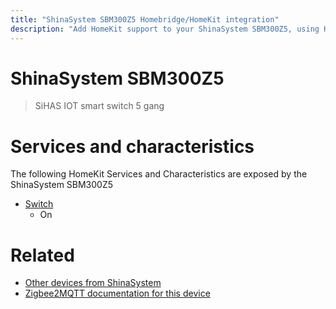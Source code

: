 ```yaml
---
title: "ShinaSystem SBM300Z5 Homebridge/HomeKit integration"
description: "Add HomeKit support to your ShinaSystem SBM300Z5, using Homebridge, Zigbee2MQTT and homebridge-z2m."
---
```

<!---
This file has been GENERATED using src/docgen/docgen.ts
DO NOT EDIT THIS FILE MANUALLY!
-->
# ShinaSystem SBM300Z5
> SiHAS IOT smart switch 5 gang


# Services and characteristics
The following HomeKit Services and Characteristics are exposed by
the ShinaSystem SBM300Z5

* [Switch](../../switch.md)
  * On


# Related
* [Other devices from ShinaSystem](../index.md#shinasystem)
* [Zigbee2MQTT documentation for this device](https://www.zigbee2mqtt.io/devices/SBM300Z5.html)